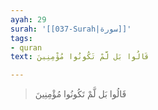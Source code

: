 ```yaml
---
ayah: 29
surah: '[[037-Surah|سورة]]'
tags:
- quran
text: قَالُوا بَل لَّمْ تَكُونُوا مُؤْمِنِينَ

---
```

> قَالُوا بَل لَّمْ تَكُونُوا مُؤْمِنِينَ
